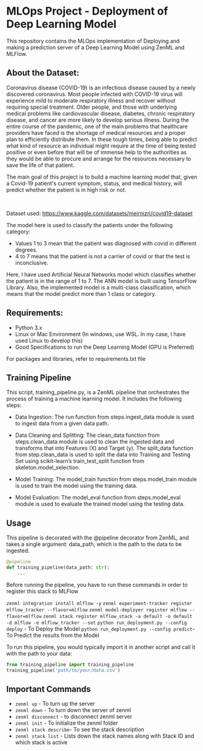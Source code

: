 # MLOps Project - Deployment of Deep Learning Model

This repository contains the MLOps implementation of Deploying and making a prediction server of a Deep Learning Model using ZenML and MLFlow.

## About the Dataset:
Coronavirus disease (COVID-19) is an infectious disease caused by a newly discovered coronavirus. Most people infected with COVID-19 virus will experience mild to moderate respiratory illness and recover without requiring special treatment. Older people, and those with underlying medical problems like cardiovascular disease, diabetes, chronic respiratory disease, and cancer are more likely to develop serious illness.
During the entire course of the pandemic, one of the main problems that healthcare providers have faced is the shortage of medical resources and a proper plan to efficiently distribute them. In these tough times, being able to predict what kind of resource an individual might require at the time of being tested positive or even before that will be of immense help to the authorities as they would be able to procure and arrange for the resources necessary to save the life of that patient.

The main goal of this project is to build a machine learning model that, given a Covid-19 patient's current symptom, status, and medical history, will predict whether the patient is in high risk or not.

&nbsp; 

Dataset used: https://www.kaggle.com/datasets/meirnizri/covid19-dataset

The model here is used to classify the patients under the following category:

- Values 1 to 3 mean that the patient was diagnosed with covid in different degrees. 
- 4 to 7 means that the patient is not a carrier of covid or that the test is inconclusive.

Here, I have used Artificial Neural Networks model which classifies whether the patient is in the range of 1 to 7. The ANN model is built using TensorFlow Library. Also, the implemented model is a multi-class classification, which means that the model predict more than 1 class or category.


## Requirements:

- Python 3.x
- Linux or Mac Environment (In windows, use WSL. In my case, I have used Linux to develop this)
- Good Specifications to run the Deep Learning Model (GPU is Preferred)

For packages and libraries, refer to requirements.txt file

## Training Pipeline

This script, training_pipeline.py, is a ZenML pipeline that orchestrates the process of training a machine learning model. It includes the following steps:

- Data Ingestion: The run function from steps.ingest_data module is used to ingest data from a given data path.

- Data Cleaning and Splitting: The clean_data function from steps.clean_data module is used to clean the ingested data and transforms that into Features (X) and Target (y). The split_data function from step.clean_data is used to split the data into Training and Testing Set using scikit-learn’s train_test_split function from skeleton.model_selection.

- Model Training: The model_train function from steps.model_train module is used to train the model using the training data.

- Model Evaluation: The model_eval function from steps.model_eval module is used to evaluate the trained model using the testing data.


## Usage

This pipeline is decorated with the @pipeline decorator from ZenML, and takes a single argument: data_path, which is the path to the data to be ingested.

```python
@pipeline
def training_pipeline(data_path: str):
    ...
```

Before running the pipeline, you have to run these commands in order to register this stack to MLFlow


`zenml integration install mlflow -y`
`zenml experiment-tracker register mlflow_tracker --flavor=mlflow`
`zenml model-deployer register mlflow --flavor=mlflow`
`zenml stack register mlflow_stack -a default -o default -d mlflow -e mlflow_tracker --set`
`python run_deployment.py --config deploy` - To Deploy the Model
`python run_deployment.py --config predict`- To Predict the results from the Model

To run this pipeline, you would typically import it in another script and call it with the path to your data:

```python
from training_pipeline import training_pipeline
training_pipeline('path/to/your/data.csv')
```

## Important Commands

- `zenml up` - To turn up the server
- `zenml down` - To turn down the server of zenml
- `zenml disconnect` - to disconnect zenml server
- `zenml init` - To initialize the zenml folder
- `zenml stack describe`- To see the stack description
- `zenml stack list` - Lists down the stack names along with Stack ID and which stack is active
